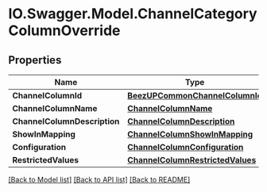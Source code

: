 # IO.Swagger.Model.ChannelCategoryColumnOverride
## Properties

Name | Type | Description | Notes
------------ | ------------- | ------------- | -------------
**ChannelColumnId** | [**BeezUPCommonChannelColumnId**](BeezUPCommonChannelColumnId.md) |  | 
**ChannelColumnName** | [**ChannelColumnName**](ChannelColumnName.md) |  | 
**ChannelColumnDescription** | [**ChannelColumnDescription**](ChannelColumnDescription.md) |  | [optional] 
**ShowInMapping** | [**ChannelColumnShowInMapping**](ChannelColumnShowInMapping.md) |  | 
**Configuration** | [**ChannelColumnConfiguration**](ChannelColumnConfiguration.md) |  | 
**RestrictedValues** | [**ChannelColumnRestrictedValues**](ChannelColumnRestrictedValues.md) |  | [optional] 

[[Back to Model list]](../README.md#documentation-for-models) [[Back to API list]](../README.md#documentation-for-api-endpoints) [[Back to README]](../README.md)

